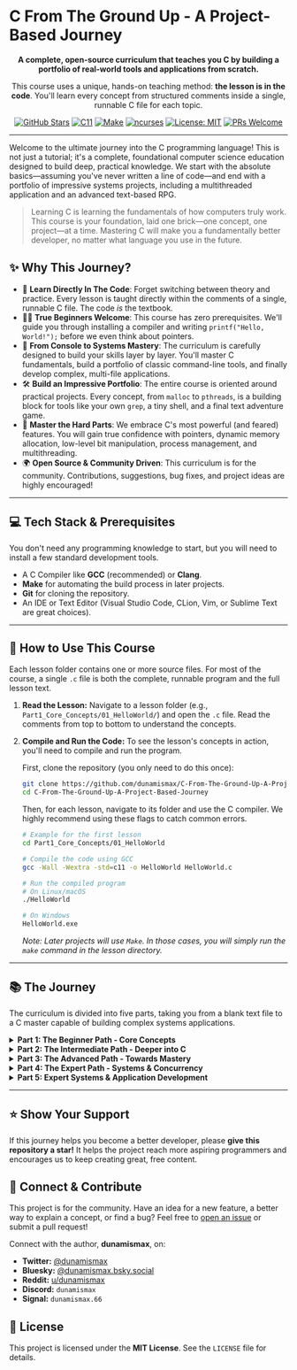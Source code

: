 # C From The Ground Up - A Project-Based Journey

<p align="center">
  <b>A complete, open-source curriculum that teaches you C by building a portfolio of real-world tools and applications from scratch.</b>
</p>
<p align="center">
  This course uses a unique, hands-on teaching method: <b>the lesson is in the code</b>. You'll learn every concept from structured comments inside a single, runnable C file for each topic.
</p>
<p align="center">
  <a href="https://github.com/dunamismax/C-From-The-Ground-Up-A-Project-Based-Journey/stargazers"><img src="https://img.shields.io/github/stars/dunamismax/C-From-The-Ground-Up-A-Project-Based-Journey?style=social" alt="GitHub Stars"></a>
  <a href="https://en.wikipedia.org/wiki/C11_(C_standard_revision)"><img src="https://img.shields.io/badge/Language-C11-blue.svg" alt="C11"></a>
  <a href="https://www.gnu.org/software/make/"><img src="https://img.shields.io/badge/Build-Make-green.svg" alt="Make"></a>
  <a href="https://en.wikipedia.org/wiki/Ncurses"><img src="https://img.shields.io/badge/UI-ncurses-9cf" alt="ncurses"></a>
  <a href="https://github.com/dunamismax/C-From-The-Ground-Up-A-Project-Based-Journey/blob/main/LICENSE"><img src="https://img.shields.io/badge/License-MIT-yellow.svg" alt="License: MIT"></a>
  <a href="https://github.com/dunamismax/C-From-The-Ground-Up-A-Project-Based-Journey/pulls"><img src="https://img.shields.io/badge/PRs-welcome-brightgreen.svg?style=flat-square" alt="PRs Welcome"></a>
</p>

---

Welcome to the ultimate journey into the C programming language! This is not just a tutorial; it's a complete, foundational computer science education designed to build deep, practical knowledge. We start with the absolute basics—assuming you've never written a line of code—and end with a portfolio of impressive systems projects, including a multithreaded application and an advanced text-based RPG.

> Learning C is learning the fundamentals of how computers truly work. This course is your foundation, laid one brick—one concept, one project—at a time. Mastering C will make you a fundamentally better developer, no matter what language you use in the future.

## ✨ Why This Journey?

*   📖 **Learn Directly In The Code**: Forget switching between theory and practice. Every lesson is taught directly within the comments of a single, runnable C file. The code *is* the textbook.
*   👨‍💻 **True Beginners Welcome**: This course has zero prerequisites. We'll guide you through installing a compiler and writing `printf("Hello, World!");` before we even think about pointers.
*   🚀 **From Console to Systems Mastery**: The curriculum is carefully designed to build your skills layer by layer. You'll master C fundamentals, build a portfolio of classic command-line tools, and finally develop complex, multi-file applications.
*   🛠️ **Build an Impressive Portfolio**: The entire course is oriented around practical projects. Every concept, from `malloc` to `pthreads`, is a building block for tools like your own `grep`, a tiny shell, and a final text adventure game.
*   💪 **Master the Hard Parts**: We embrace C's most powerful (and feared) features. You will gain true confidence with pointers, dynamic memory allocation, low-level bit manipulation, process management, and multithreading.
*   🌍 **Open Source & Community Driven**: This curriculum is for the community. Contributions, suggestions, bug fixes, and project ideas are highly encouraged!

---

## 💻 Tech Stack & Prerequisites

You don't need any programming knowledge to start, but you will need to install a few standard development tools.

*   A C Compiler like **GCC** (recommended) or **Clang**.
*   **Make** for automating the build process in later projects.
*   **Git** for cloning the repository.
*   An IDE or Text Editor (Visual Studio Code, CLion, Vim, or Sublime Text are great choices).

---

## 🚀 How to Use This Course

Each lesson folder contains one or more source files. For most of the course, a single `.c` file is both the complete, runnable program and the full lesson text.

1.  **Read the Lesson:** Navigate to a lesson folder (e.g., `Part1_Core_Concepts/01_HelloWorld/`) and open the `.c` file. Read the comments from top to bottom to understand the concepts.

2.  **Compile and Run the Code:** To see the lesson's concepts in action, you'll need to compile and run the program.

    First, clone the repository (you only need to do this once):
    ```sh
    git clone https://github.com/dunamismax/C-From-The-Ground-Up-A-Project-Based-Journey.git
    cd C-From-The-Ground-Up-A-Project-Based-Journey
    ```

    Then, for each lesson, navigate to its folder and use the C compiler. We highly recommend using these flags to catch common errors.
    ```sh
    # Example for the first lesson
    cd Part1_Core_Concepts/01_HelloWorld

    # Compile the code using GCC
    gcc -Wall -Wextra -std=c11 -o HelloWorld HelloWorld.c

    # Run the compiled program
    # On Linux/macOS
    ./HelloWorld

    # On Windows
    HelloWorld.exe
    ```
    *Note: Later projects will use `Make`. In those cases, you will simply run the `make` command in the lesson directory.*

---

## 📚 The Journey

The curriculum is divided into five parts, taking you from a blank text file to a C master capable of building complex systems applications.

<details>
<summary><strong>Part 1: The Beginner Path - Core Concepts</strong></summary>
<br>
<i>(Focus: Core language syntax and logic, taught entirely within single-file console applications.)</i>

| Lesson                         | Key Concepts                                     | Description                                                              |
| ------------------------------ | ------------------------------------------------ | ------------------------------------------------------------------------ |
| `01_HelloWorld.c`              | `main()`, `<stdio.h>`, `printf()`                | The essential first step: compiling and running a basic program.         |
| `02_VariablesAndDataTypes.c`     | `int`, `double`, `char`, format specifiers       | Learn to store, manage, and display information.                         |
| `03_UserInput.c`               | `scanf()`, `&` (address-of)                      | Make your programs interactive by reading user input from the keyboard.  |
| `04_BasicOperators.c`          | `+`, `/`, `%`, `==`, `&&`, `||`                  | Perform calculations and make logical comparisons.                       |
| `05_ConditionalStatements.c`   | `if`, `else if`, `else`                          | Give your program a brain by letting it make decisions and follow logic. |
| `06_Loops.c`                   | `for`, `while`, `do-while`                       | Teach your program to perform repetitive tasks efficiently.              |
| `07_Functions.c`               | Prototypes, definitions, calls                   | Organize code into clean, reusable, and modular blocks—a core concept.   |
| `08_Arrays.c`                  | Declaration, initialization, iteration         | Manage collections of data of the same type.                             |
| `09_Strings.c`                 | `char[]`, `\0` (null terminator), `<string.h>`   | Master text manipulation, a fundamental programming skill.               |

</details>

<details>
<summary><strong>Part 2: The Intermediate Path - Deeper into C</strong></summary>
<br>
<i>(Focus: Mastering memory, custom data types, and file persistence.)</i>

| Lesson                   | Key Concepts                                 | Description                                                              |
| ------------------------ | -------------------------------------------- | ------------------------------------------------------------------------ |
| `10_Pointers.c`            | `&`, `*` (dereference), `NULL`               | Unlock C's most famous and powerful feature: direct memory manipulation. |
| `11_PointersAndArrays.c`   | Pointer arithmetic                           | Explore the deep, fundamental relationship between pointers and arrays.  |
| `12_Structs.c`             | `struct`, member access (`.`, `->`)          | Create your own custom, complex data types to model real-world objects.  |
| `13_DynamicMemory.c`       | `malloc()`, `free()`, the heap, memory leaks | Gain full control over your program's memory at runtime—a crucial C skill. |
| `14_FileIO.c`              | `FILE*`, `fopen()`, `fclose()`, `fprintf()`  | Persist data beyond program execution by reading from and writing to files.|
| `15_CommandLineArgs.c`     | `argc`, `argv`                               | Make flexible tools that accept input directly from the command line.    |

</details>

<details>
<summary><strong>Part 3: The Advanced Path - Towards Mastery</strong></summary>
<br>
<i>(Focus: Building complete projects and learning advanced language features.)</i>

| Lesson                  | Key Concepts                                   | Description                                                                    |
| ----------------------- | ---------------------------------------------- | ------------------------------------------------------------------------------ |
| `16_SimpleCalculator.c`   | **Project:** Combining `argv` and logic        | Build your first complete, useful tool from the skills you've learned.         |
| `17_StudentRecordSystem.c`| **Project:** Structs, arrays, and file I/O   | Create a menu-driven database application to manage student records.           |
| `18_FunctionPointers.c`   | Callbacks, dispatch tables                     | Learn to treat functions like data for highly flexible and dynamic code.       |
| `19_Recursion.c`          | Base cases, recursive steps                    | Explore an elegant, powerful alternative to loops for solving complex problems.|
| `20_LinkedLists.c`        | `struct Node`, traversal                       | Build one of the most fundamental dynamic data structures from scratch.        |
| `21_BitManipulation.c`    | `&`, `|`, `^`, `~`, `<<`, `>>`                 | Go low-level by directly manipulating the individual bits of data.             |
| `22_Preprocessor.c`       | `#define`, `#include "..."`, `#ifdef`          | Understand the C preprocessor and how to manage large, multi-file projects.    |
| `23_UnionsAndEnums.c`     | `union`, `enum`                                | Learn specialized types for efficient memory use and creating readable constants.|
| `24_StaticAndExtern.c`    | `static`, `extern`, scope, linkage             | Master variable lifetime and visibility across an entire project.              |
| `25_SimpleTextEditor.c`   | **Capstone:** Doubly-linked list, File I/O     | Build a functional, line-based text editor. A true test of your C skills.      |

</details>

<details>
<summary><strong>Part 4: The Expert Path - Systems & Concurrency</strong></summary>
<br>
<i>(Focus: Interacting with the operating system, the network, and multiple CPU cores.)</i>

| Lesson                             | Key Concepts                                 | Description                                                                  |
| ---------------------------------- | -------------------------------------------- | ---------------------------------------------------------------------------- |
| `26_SimpleSocketServer.c`            | Sockets (`bind`, `listen`, `accept`)         | **Your Gateway to the Internet:** Build a basic client-server application.     |
| `27_BuildYourOwnGrep.c`              | **Project:** Advanced File I/O, `strstr`     | **Build a Famous CLI Tool:** Create your own version of the `grep` utility.  |
| `28_HashTable.c`                   | Hashing, collision resolution                | **The Engine of Modern Languages:** Implement a hash table from scratch.     |
| `29_TinyShell.c`                     | **Project:** `fork`, `execvp`, `waitpid`     | **Build Your Own `bash`:** Create a working shell to execute other programs. |
| `30_MultithreadedFileAnalyzer.c`     | **Project:** `pthreads`, mutexes             | **Harness Multi-Core Power:** Use threads to analyze a large file in parallel. |

</details>

<details>
<summary><strong>Part 5: Expert Systems & Application Development</strong></summary>
<br>
<i>(Focus: Building large, multi-file applications with external libraries and advanced user interfaces.)</i>

| Lesson                                  | Key Concepts                                 | Description                                                                                             |
| --------------------------------------- | -------------------------------------------- | ------------------------------------------------------------------------------------------------------- |
| `31_MakefilesForMultiFileProjects`        | **Project:** `make`, targets, rules          | Learn to automate the build process for complex, multi-file projects.                                   |
| `32_LinkingExternalLibraries`           | `-L`, `-l` flags, library paths              | Understand how to find, link, and use third-party libraries like `ncurses`.                           |
| `33_AdvancedTerminalUI`                 | **Project:** `ncurses`, windows, color       | Move beyond `printf` to build rich, interactive user interfaces in the terminal.                        |
| `34_ParsingDataFiles`                   | `strtok`, `sscanf`, state machines           | Create programs that can be configured by reading and parsing structured text files.                  |
| `35_Capstone_AwesomeTextAdventure`      | **Final Capstone Project**                   | A large, multi-file text RPG using `make`, `ncurses`, and a file-based world map. Integrates all course concepts into one epic final project. |

</details>

---

## ⭐ Show Your Support

If this journey helps you become a better developer, please **give this repository a star!** It helps the project reach more aspiring programmers and encourages us to keep creating great, free content.

## 🤝 Connect & Contribute

This project is for the community. Have an idea for a new feature, a better way to explain a concept, or find a bug? Feel free to [open an issue](https://github.com/dunamismax/C-From-The-Ground-Up-A-Project-Based-Journey/issues) or submit a pull request!

Connect with the author, **dunamismax**, on:

*   **Twitter:** [@dunamismax](https://twitter.com/dunamismax)
*   **Bluesky:** [@dunamismax.bsky.social](https://bsky.app/profile/dunamismax.bsky.social)
*   **Reddit:** [u/dunamismax](https://www.reddit.com/user/dunamismax)
*   **Discord:** `dunamismax`
*   **Signal:** `dunamismax.66`

## 📜 License

This project is licensed under the **MIT License**. See the `LICENSE` file for details.
